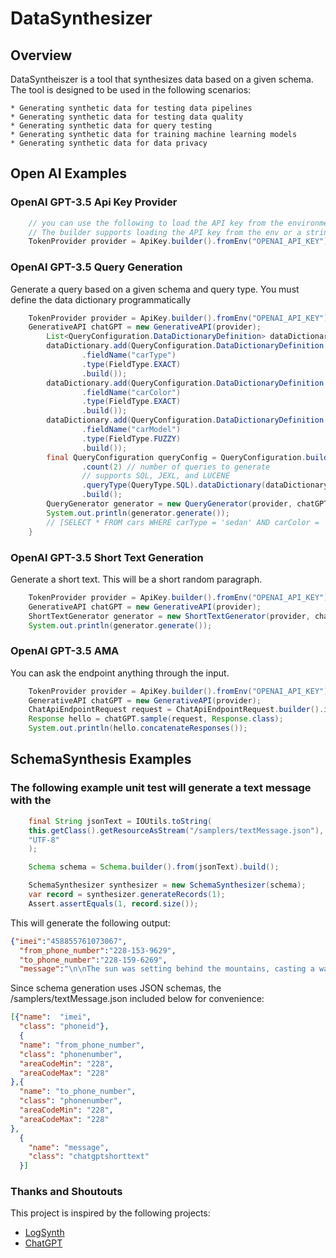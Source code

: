 # DataSynthesizer
## Overview

DataSyntheiszer is a tool that synthesizes data based on a given schema. The tool is designed to be used in the following scenarios:
    
    * Generating synthetic data for testing data pipelines
    * Generating synthetic data for testing data quality
    * Generating synthetic data for query testing
    * Generating synthetic data for training machine learning models
    * Generating synthetic data for data privacy

## Open AI Examples

### OpenAI GPT-3.5 Api Key Provider

```java
    // you can use the following to load the API key from the environment variable OPENAI_API_KEY
    // The builder supports loading the API key from the env or a string. 
    TokenProvider provider = ApiKey.builder().fromEnv("OPENAI_API_KEY").build();
```

### OpenAI GPT-3.5 Query Generation

Generate a query based on a given schema and query type. You must define the data dictionary programmatically
```java
    TokenProvider provider = ApiKey.builder().fromEnv("OPENAI_API_KEY").build();
    GenerativeAPI chatGPT = new GenerativeAPI(provider);
        List<QueryConfiguration.DataDictionaryDefinition> dataDictionary = new ArrayList<>();
        dataDictionary.add(QueryConfiguration.DataDictionaryDefinition.builder()
                .fieldName("carType")
                .type(FieldType.EXACT)
                .build());
        dataDictionary.add(QueryConfiguration.DataDictionaryDefinition.builder()
                .fieldName("carColor")
                .type(FieldType.EXACT)
                .build());
        dataDictionary.add(QueryConfiguration.DataDictionaryDefinition.builder()
                .fieldName("carModel")
                .type(FieldType.FUZZY)
                .build());
        final QueryConfiguration queryConfig = QueryConfiguration.builder()
                .count(2) // number of queries to generate
                // supports SQL, JEXL, and LUCENE
                .queryType(QueryType.SQL).dataDictionary(dataDictionary)
                .build();
        QueryGenerator generator = new QueryGenerator(provider, chatGPT, null, queryConfig);
        System.out.println(generator.generate());
        // [SELECT * FROM cars WHERE carType = 'sedan' AND carColor = 'red' AND carModel LIKE '%Civic%';, SELECT * FROM cars WHERE carType = 'SUV' AND carColor = 'black' AND carModel LIKE '%Explorer%';]
    }
```

### OpenAI GPT-3.5 Short Text Generation

Generate a short text. This will be a short random paragraph. 

```java
    TokenProvider provider = ApiKey.builder().fromEnv("OPENAI_API_KEY").build();
    GenerativeAPI chatGPT = new GenerativeAPI(provider);
    ShortTextGenerator generator = new ShortTextGenerator(provider, chatGPT, null);
    System.out.println(generator.generate());
```

### OpenAI GPT-3.5 AMA

You can ask the endpoint anything through the input. 

```java
    TokenProvider provider = ApiKey.builder().fromEnv("OPENAI_API_KEY").build();
    GenerativeAPI chatGPT = new GenerativeAPI(provider);
    ChatApiEndpointRequest request = ChatApiEndpointRequest.builder().input("Hello, how are you today?").build();
    Response hello = chatGPT.sample(request, Response.class);
    System.out.println(hello.concatenateResponses());
```

## SchemaSynthesis Examples

### The following example unit test will generate a text message with the 
```java
    final String jsonText = IOUtils.toString(
    this.getClass().getResourceAsStream("/samplers/textMessage.json"),
    "UTF-8"
    );

    Schema schema = Schema.builder().from(jsonText).build();

    SchemaSynthesizer synthesizer = new SchemaSynthesizer(schema);
    var record = synthesizer.generateRecords(1);
    Assert.assertEquals(1, record.size());
```
This will generate the following output:
        
```json lines
{"imei":"458855761073067",
  "from_phone_number":"228-153-9629",
  "to_phone_number":"228-159-6269",
  "message":"\n\nThe sun was setting behind the mountains, casting a warm orange glow across the sky. There was a crispness to the air, as if winter was just around the corner. John leaned against the"}
```

Since schema generation uses JSON schemas, the /samplers/textMessage.json included below for convenience:

```json lines
[{"name":  "imei",
  "class": "phoneid"},
  {
  "name": "from_phone_number",
  "class": "phonenumber",
  "areaCodeMin": "228",
  "areaCodeMax": "228"
},{
  "name": "to_phone_number",
  "class": "phonenumber",
  "areaCodeMin": "228",
  "areaCodeMax": "228"
},
  {
    "name": "message",
    "class": "chatgptshorttext"
  }]
```



### Thanks and Shoutouts

This project is inspired by the following projects:

* [LogSynth](https://github.com/tdunning/log-synth)
* [ChatGPT](https://github.com/LiLittleCat/ChatGPT/)

